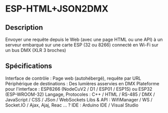 # ESP-HTML+JSON2DMX

## Description
Envoyer une requête depuis le Web (avec une page HTML ou une API) à un serveur embarqué sur une carte ESP (32 ou 8266) connecté en Wi-Fi sur un bus DMX (XLR 3 broches)
 
## Spécifications
 Interface de contrôle : Page web (autohébergé), requête par URL
 Périphérique de destinations : Des lumières asservies en DMX
 Plateforme pour l'interface : ESP8266 (NodeCuV2 / D1 / ESP01 / ESP1S) ou ESP32 (ESP-WROOM-32)
 Langage, Protocoles : C++ / HTML / RS-485 / DMX / JavaScript / CSS / JSon / WebSockets 
 Libs & API : WifiManager / WS / Socket.IO / Ajax, Ajaj, Reac ... ?
 IDE : Arduino IDE / Visual Studio
 
